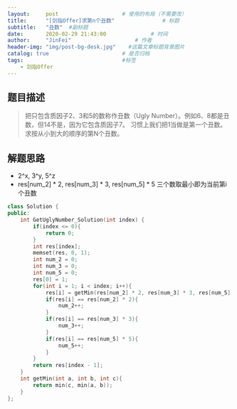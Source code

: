 ```yaml
---
layout:     post                    # 使用的布局（不需要改） 
title:      "[剑指Offer]求第n个丑数"               # 标题  
subtitle:   "丑数"  #副标题 
date:       2020-02-29 21:43:00              # 时间 
author:     "JinFei"                    # 作者 
header-img: "img/post-bg-desk.jpg"    #这篇文章标题背景图片 
catalog: true                       # 是否归档 
tags:                               #标签     
    - 剑指Offer 
---
```


## 题目描述

> 把只包含质因子2、3和5的数称作丑数（Ugly Number）。例如6、8都是丑数，但14不是，因为它包含质因子7。 习惯上我们把1当做是第一个丑数。求按从小到大的顺序的第N个丑数。

## 解题思路
- 2^x, 3^y, 5^z
- res[num_2] * 2, res[num_3] * 3, res[num_5] * 5 三个数取最小即为当前第i个丑数


```C++
class Solution {
public:
    int GetUglyNumber_Solution(int index) {
        if(index <= 0){
            return 0;
        }
        int res[index];
        memset(res, 0, 1);
        int num_2 = 0;
        int num_3 = 0;
        int num_5 = 0;
        res[0] = 1;
        for(int i = 1; i < index; i++){
            res[i] = getMin(res[num_2] * 2, res[num_3] * 3, res[num_5] * 5);
            if(res[i] == res[num_2] * 2){
                num_2++;
            }
            if(res[i] == res[num_3] * 3){
                num_3++;
            }
            if(res[i] == res[num_5] * 5){
                num_5++;
            }
        }
        return res[index - 1];
    }
    int getMin(int a, int b, int c){
        return min(c, min(a, b));
    }
};
```

  